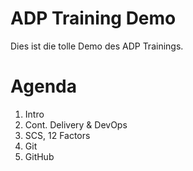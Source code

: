 # ADP Training Demo

Dies ist die tolle Demo des ADP Trainings.

# Agenda

1. Intro
2. Cont. Delivery & DevOps
3. SCS, 12 Factors
4. Git
5. GitHub
